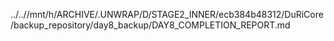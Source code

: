 ../..//mnt/h/ARCHIVE/.UNWRAP/D/STAGE2_INNER/ecb384b48312/DuRiCore/backup_repository/day8_backup/DAY8_COMPLETION_REPORT.md
